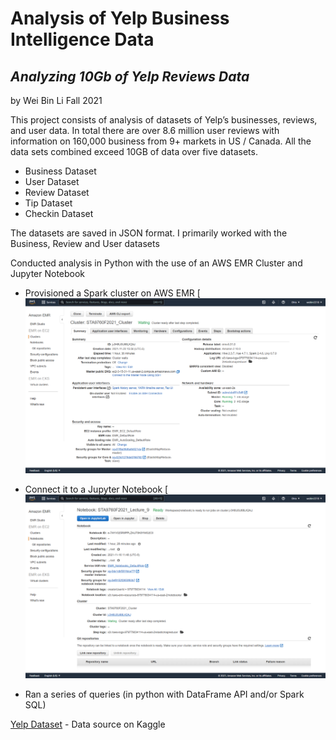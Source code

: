 # Analysis of Yelp Business Intelligence Data
## _Analyzing 10Gb of Yelp Reviews Data_
by Wei Bin Li Fall 2021

This project consists of analysis of datasets of Yelp’s businesses, reviews, and user data. In total there are over 8.6 million user reviews with information on 160,000 business from 9+ markets in US / Canada. All the data sets combined exceed 10GB of data over five datasets.
- Business Dataset
- User Dataset
- Review Dataset
- Tip Dataset
- Checkin Dataset

The datasets are saved in JSON format. I primarily worked with the Business, Review and User datasets 

Conducted analysis in Python with the use of an AWS EMR Cluster and Jupyter Notebook
-  Provisioned a Spark cluster on AWS EMR
[![cluster](EMR_cluster.png)
-  Connect it to a Jupyter Notebook
[![notebook](EMR_notebook.png)

-  Ran a series of queries (in python with DataFrame API and/or Spark SQL) 

[Yelp Dataset](https://www.kaggle.com/yelp-dataset/yelp-dataset) - Data source on Kaggle


